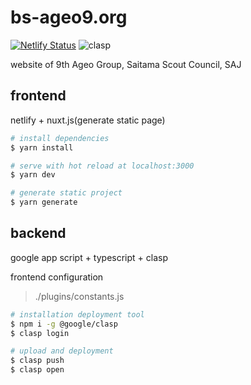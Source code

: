 # bs-ageo9.org
[![Netlify Status](https://api.netlify.com/api/v1/badges/4090ca41-82c6-4dd4-87ca-84dacadcda77/deploy-status)](https://app.netlify.com/sites/prod-bsageo09/deploys) ![clasp](https://github.com/bs-ageo09/bs-ageo9.org/workflows/clasp/badge.svg?branch=master)

website of 9th Ageo Group, Saitama Scout Council, SAJ

## frontend
netlify + nuxt.js(generate static page)

``` bash
# install dependencies
$ yarn install

# serve with hot reload at localhost:3000
$ yarn dev

# generate static project
$ yarn generate
```

## backend
google app script + typescript + clasp

frontend configuration
> ./plugins/constants.js

```bash
# installation deployment tool
$ npm i -g @google/clasp
$ clasp login

# upload and deployment
$ clasp push
$ clasp open
```
